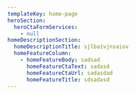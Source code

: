 ```yaml
---
templateKey: home-page
heroSection:
  heroCtaFormServices:
    - null
homeDescriptionSection:
  homeDescriptionTitle: sjlbaivjnsaiov
  homeFeatureColumn:
    - homeFeatureBody: sadsad
      homeFeatureCtaText: sadasd
      homeFeatureCtaUrl: sadasdad
      homeFeatureTitle: sdsadasd
---
```


